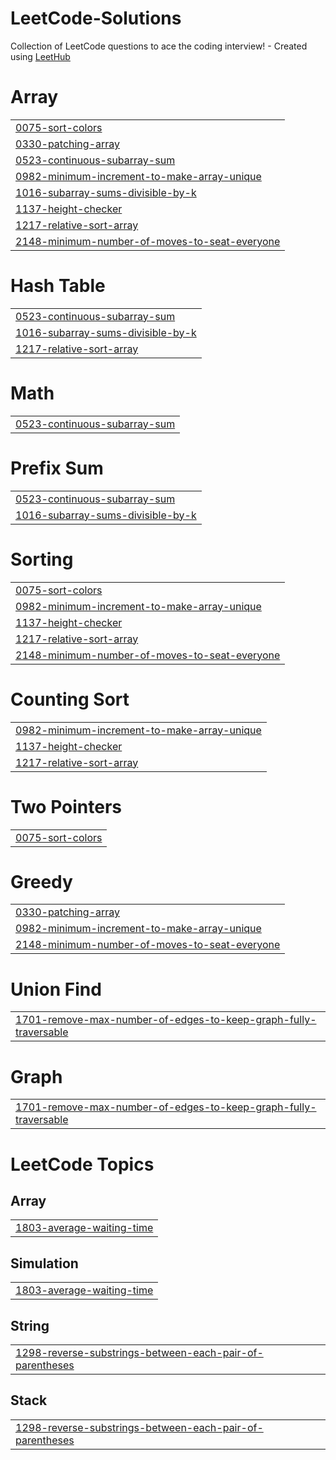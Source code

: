 # LeetCode-Solutions
Collection of LeetCode questions to ace the coding interview! - Created using [LeetHub](https://github.com/QasimWani/LeetHub)


# Array
|  |
| ------- |
| [0075-sort-colors](https://github.com/Maurya2811/LeetCode-GFG-Solutions/tree/master/0075-sort-colors) |
| [0330-patching-array](https://github.com/Maurya2811/LeetCode-GFG-Solutions/tree/master/0330-patching-array) |
| [0523-continuous-subarray-sum](https://github.com/Maurya2811/LeetCode-GFG-Solutions/tree/master/0523-continuous-subarray-sum) |
| [0982-minimum-increment-to-make-array-unique](https://github.com/Maurya2811/LeetCode-GFG-Solutions/tree/master/0982-minimum-increment-to-make-array-unique) |
| [1016-subarray-sums-divisible-by-k](https://github.com/Maurya2811/LeetCode-GFG-Solutions/tree/master/1016-subarray-sums-divisible-by-k) |
| [1137-height-checker](https://github.com/Maurya2811/LeetCode-GFG-Solutions/tree/master/1137-height-checker) |
| [1217-relative-sort-array](https://github.com/Maurya2811/LeetCode-GFG-Solutions/tree/master/1217-relative-sort-array) |
| [2148-minimum-number-of-moves-to-seat-everyone](https://github.com/Maurya2811/LeetCode-GFG-Solutions/tree/master/2148-minimum-number-of-moves-to-seat-everyone) |
# Hash Table
|  |
| ------- |
| [0523-continuous-subarray-sum](https://github.com/Maurya2811/LeetCode-GFG-Solutions/tree/master/0523-continuous-subarray-sum) |
| [1016-subarray-sums-divisible-by-k](https://github.com/Maurya2811/LeetCode-GFG-Solutions/tree/master/1016-subarray-sums-divisible-by-k) |
| [1217-relative-sort-array](https://github.com/Maurya2811/LeetCode-GFG-Solutions/tree/master/1217-relative-sort-array) |
# Math
|  |
| ------- |
| [0523-continuous-subarray-sum](https://github.com/Maurya2811/LeetCode-GFG-Solutions/tree/master/0523-continuous-subarray-sum) |
# Prefix Sum
|  |
| ------- |
| [0523-continuous-subarray-sum](https://github.com/Maurya2811/LeetCode-GFG-Solutions/tree/master/0523-continuous-subarray-sum) |
| [1016-subarray-sums-divisible-by-k](https://github.com/Maurya2811/LeetCode-GFG-Solutions/tree/master/1016-subarray-sums-divisible-by-k) |
# Sorting
|  |
| ------- |
| [0075-sort-colors](https://github.com/Maurya2811/LeetCode-GFG-Solutions/tree/master/0075-sort-colors) |
| [0982-minimum-increment-to-make-array-unique](https://github.com/Maurya2811/LeetCode-GFG-Solutions/tree/master/0982-minimum-increment-to-make-array-unique) |
| [1137-height-checker](https://github.com/Maurya2811/LeetCode-GFG-Solutions/tree/master/1137-height-checker) |
| [1217-relative-sort-array](https://github.com/Maurya2811/LeetCode-GFG-Solutions/tree/master/1217-relative-sort-array) |
| [2148-minimum-number-of-moves-to-seat-everyone](https://github.com/Maurya2811/LeetCode-GFG-Solutions/tree/master/2148-minimum-number-of-moves-to-seat-everyone) |
# Counting Sort
|  |
| ------- |
| [0982-minimum-increment-to-make-array-unique](https://github.com/Maurya2811/LeetCode-GFG-Solutions/tree/master/0982-minimum-increment-to-make-array-unique) |
| [1137-height-checker](https://github.com/Maurya2811/LeetCode-GFG-Solutions/tree/master/1137-height-checker) |
| [1217-relative-sort-array](https://github.com/Maurya2811/LeetCode-GFG-Solutions/tree/master/1217-relative-sort-array) |
# Two Pointers
|  |
| ------- |
| [0075-sort-colors](https://github.com/Maurya2811/LeetCode-GFG-Solutions/tree/master/0075-sort-colors) |
# Greedy
|  |
| ------- |
| [0330-patching-array](https://github.com/Maurya2811/LeetCode-GFG-Solutions/tree/master/0330-patching-array) |
| [0982-minimum-increment-to-make-array-unique](https://github.com/Maurya2811/LeetCode-GFG-Solutions/tree/master/0982-minimum-increment-to-make-array-unique) |
| [2148-minimum-number-of-moves-to-seat-everyone](https://github.com/Maurya2811/LeetCode-GFG-Solutions/tree/master/2148-minimum-number-of-moves-to-seat-everyone) |
# Union Find
|  |
| ------- |
| [1701-remove-max-number-of-edges-to-keep-graph-fully-traversable](https://github.com/Maurya2811/LeetCode-GFG-Solutions/tree/master/1701-remove-max-number-of-edges-to-keep-graph-fully-traversable) |
# Graph
|  |
| ------- |
| [1701-remove-max-number-of-edges-to-keep-graph-fully-traversable](https://github.com/Maurya2811/LeetCode-GFG-Solutions/tree/master/1701-remove-max-number-of-edges-to-keep-graph-fully-traversable) |
<!---LeetCode Topics Start-->
# LeetCode Topics
## Array
|  |
| ------- |
| [1803-average-waiting-time](https://github.com/Maurya2811/LeetCode-GFG-Solutions/tree/master/1803-average-waiting-time) |
## Simulation
|  |
| ------- |
| [1803-average-waiting-time](https://github.com/Maurya2811/LeetCode-GFG-Solutions/tree/master/1803-average-waiting-time) |
## String
|  |
| ------- |
| [1298-reverse-substrings-between-each-pair-of-parentheses](https://github.com/Maurya2811/LeetCode-GFG-Solutions/tree/master/1298-reverse-substrings-between-each-pair-of-parentheses) |
## Stack
|  |
| ------- |
| [1298-reverse-substrings-between-each-pair-of-parentheses](https://github.com/Maurya2811/LeetCode-GFG-Solutions/tree/master/1298-reverse-substrings-between-each-pair-of-parentheses) |
<!---LeetCode Topics End-->